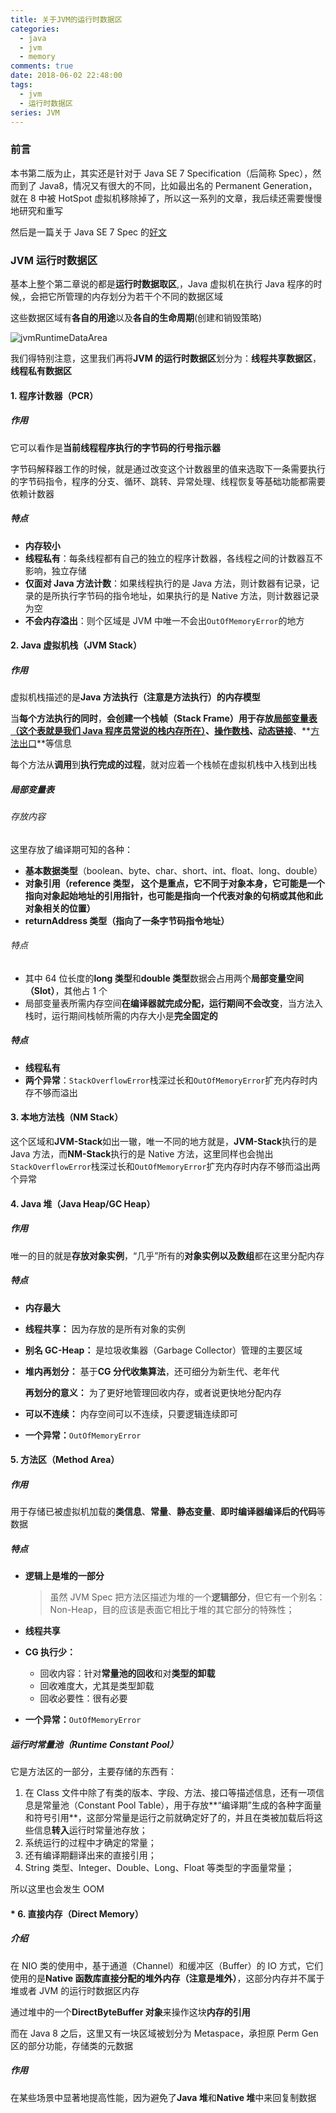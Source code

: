 ```yaml
---
title: 关于JVM的运行时数据区
categories:
  - java
  - jvm
  - memory
comments: true
date: 2018-06-02 22:48:00
tags:
  - jvm
  - 运行时数据区
series: JVM
---
```


### 前言

本书第二版为止，其实还是针对于 Java SE 7 Specification（后简称 Spec），然而到了 Java8，情况又有很大的不同，比如最出名的 Permanent Generation，就在 8 中被 HotSpot 虚拟机移除掉了，所以这一系列的文章，我后续还需要慢慢地研究和重写

然后是一篇关于 Java SE 7 Spec 的[好文](http://blog.jamesdbloom.com/JVMInternals.html#threads)

### JVM 运行时数据区

基本上整个第二章说的都是**运行时数据取区**,，Java 虚拟机在执行 Java 程序的时候,，会把它所管理的内存划分为若干个不同的数据区域

这些数据区域有**各自的用途**以及**各自的生命周期**(创建和销毁策略)

![jvmRuntimeDataArea](../img/jvmRuntimeDataArea2.png)

我们得特别注意，这里我们再将**JVM 的运行时数据区**划分为：**线程共享数据区**，**线程私有数据区**

#### 1. 程序计数器（PCR）

##### 作用

它可以看作是**当前线程程序执行的字节码的行号指示器**

字节码解释器工作的时候，就是通过改变这个计数器里的值来选取下一条需要执行的字节码指令，程序的分支、循环、跳转、异常处理、线程恢复等基础功能都需要依赖计数器

##### 特点

- **内存较小**
- **线程私有**：每条线程都有自己的独立的程序计数器，各线程之间的计数器互不影响，独立存储
- **仅面对 Java 方法计数**：如果线程执行的是 Java 方法，则计数器有记录，记录的是所执行字节码的指令地址，如果执行的是 Native 方法，则计数器记录为空
- **不会内存溢出**：则个区域是 JVM 中唯一不会出`OutOfMemoryError`的地方

#### 2. Java 虚拟机栈（JVM Stack）

##### 作用

虚拟机栈描述的是**Java 方法执行（注意是方法执行）的内存模型**

当**每个方法执行的同时**，**会创建一个栈帧（Stack Frame）**用于存放<u>**局部变量表（这个表就是我们 Java 程序员常说的栈内存所在）**</u>、<u>**操作数栈**</u>、**<u>动态链接</u>**、**<u>方法出口</u>**等信息

每个方法从**调用**到**执行完成的过程**，就对应着一个栈帧在虚拟机栈中入栈到出栈

##### 局部变量表

###### 存放内容

这里存放了编译期可知的各种：

- **基本数据类型**（boolean、byte、char、short、int、float、long、double）
- **对象引用（reference 类型， 这个是重点，它不同于对象本身，它可能是一个指向对象起始地址的引用指针，也可能是指向一个代表对象的句柄或其他和此对象相关的位置）**
- **returnAddress 类型（指向了一条字节码指令地址）**

###### 特点

- 其中 64 位长度的**long 类型**和**double 类型**数据会占用两个**局部变量空间（Slot）**，其他占 1 个
- 局部变量表所需内存空间**在编译器就完成分配，运行期间不会改变**，当方法入栈时，运行期间栈帧所需的内存大小是**完全固定的**

##### 特点

- **线程私有**
- **两个异常**：`StackOverflowError`栈深过长和`OutOfMemoryError`扩充内存时内存不够而溢出

#### 3. 本地方法栈（NM Stack）

这个区域和**JVM-Stack**如出一辙，唯一不同的地方就是，**JVM-Stack**执行的是 Java 方法，而**NM-Stack**执行的是 Native 方法，这里同样也会抛出`StackOverflowError`栈深过长和`OutOfMemoryError`扩充内存时内存不够而溢出两个异常

#### 4. Java 堆（Java Heap/GC Heap）

##### 作用

唯一的目的就是**存放对象实例**，“几乎”所有的**对象实例以及数组**都在这里分配内存

##### 特点

- **内存最大**

- **线程共享：** 因为存放的是所有对象的实例

- **别名 GC-Heap：** 是垃圾收集器（Garbage Collector）管理的主要区域

- **堆内再划分：** 基于**CG 分代收集算法**，还可细分为新生代、老年代

  **再划分的意义：** 为了更好地管理回收内存，或者说更快地分配内存

- **可以不连续：** 内存空间可以不连续，只要逻辑连续即可

- **一个异常：**`OutOfMemoryError`

#### 5. 方法区（Method Area）

##### 作用

用于存储已被虚拟机加载的**类信息**、**常量**、**静态变量**、**即时编译器编译后的代码**等数据

##### 特点

- **逻辑上是堆的一部分**

  > 虽然 JVM Spec 把方法区描述为堆的一个**逻辑部分**，但它有一个别名：Non-Heap，目的应该是表面它相比于堆的其它部分的特殊性；

- **线程共享**

- **CG 执行少：**

  - 回收内容：针对**常量池的回收**和对**类型的卸载**
  - 回收难度大，尤其是类型卸载
  - 回收必要性：很有必要

- **一个异常：**`OutOfMemoryError`

##### 运行时常量池（Runtime Constant Pool）

它是方法区的一部分，主要存储的东西有：

1. 在 Class 文件中除了有类的版本、字段、方法、接口等描述信息，还有一项信息是常量池（Constant Pool Table），用于存放**“编译期”生成的各种字面量和符号引用**，这部分常量是运行之前就确定好了的，并且在类被加载后将这些信息**转入**运行时常量池存放；
2. 系统运行的过程中才确定的常量；
3. 还有编译期翻译出来的直接引用；
4. String 类型、Integer、Double、Long、Float 等类型的字面量常量；

所以这里也会发生 OOM

#### \* 6. 直接内存（Direct Memory）

##### 介绍

在 NIO 类的使用中，基于通道（Channel）和缓冲区（Buffer）的 IO 方式，它们使用的是**Native 函数库直接分配的堆外内存（注意是堆外）**，这部分内存并不属于堆或者 JVM 的运行时数据区内存

通过堆中的一个**DirectByteBuffer 对象**来操作这块**内存的引用**

而在 Java 8 之后，这里又有一块区域被划分为 Metaspace，承担原 Perm Gen 区的部分功能，存储类的元数据

##### 作用

在某些场景中显著地提高性能，因为避免了**Java 堆**和**Native 堆**中来回复制数据

